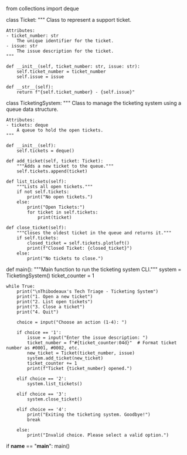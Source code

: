 from collections import deque
 
class Ticket:
    """
    Class to represent a support ticket.
 
    Attributes:
    - ticket_number: str
        The unique identifier for the ticket.
    - issue: str
        The issue description for the ticket.
    """
 
    def __init__(self, ticket_number: str, issue: str):
        self.ticket_number = ticket_number
        self.issue = issue
 
    def __str__(self):
        return f"{self.ticket_number} - {self.issue}"
 
 
class TicketingSystem:
    """
    Class to manage the ticketing system using a queue data structure.
 
    Attributes:
    - tickets: deque
        A queue to hold the open tickets.
    """
 
    def __init__(self):
        self.tickets = deque()
 
    def add_ticket(self, ticket: Ticket):
        """Adds a new ticket to the queue."""
        self.tickets.append(ticket)
 
    def list_tickets(self):
        """Lists all open tickets."""
        if not self.tickets:
            print("No open tickets.")
        else:
            print("Open Tickets:")
            for ticket in self.tickets:
                print(ticket)
 
    def close_ticket(self):
        """Closes the oldest ticket in the queue and returns it."""
        if self.tickets:
            closed_ticket = self.tickets.plotleft()
            print(f"Closed Ticket: {closed_ticket}")
        else:
            print("No tickets to close.")
 
 
def main():
    """Main function to run the ticketing system CLI."""
    system = TicketingSystem()
    ticket_counter = 1
 
    while True:
        print("\nThibodeaux's Tech Triage - Ticketing System")
        print("1. Open a new ticket")
        print("2. List open tickets")
        print("3. Close a ticket")
        print("4. Quit")
 
        choice = input("Choose an action (1-4): ")
 
        if choice == '1':
            issue = input("Enter the issue description: ")
            ticket_number = f"#{ticket_counter:04d}"  # Format ticket number as #0001, #0002, etc.
            new_ticket = Ticket(ticket_number, issue)
            system.add_ticket(new_ticket)
            ticket_counter += 1
            print(f"Ticket {ticket_number} opened.")
 
        elif choice == '2':
            system.list_tickets()
 
        elif choice == '3':
            system.close_ticket()
 
        elif choice == '4':
            print("Exiting the ticketing system. Goodbye!")
            break
 
        else:
            print("Invalid choice. Please select a valid option.")
 
if __name__ == "__main__":
    main()
